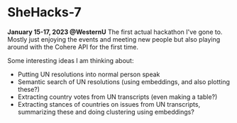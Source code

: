 # SheHacks-7
**January 15-17, 2023 @WesternU**
The first actual hackathon I've gone to. Mostly just enjoying the events and meeting new people but also playing around with the Cohere API for the first time. 

Some interesting ideas I am thinking about:
- Putting UN resolutions into normal person speak
- Semantic search of UN resolutions (using embeddings, and also plotting these?)
- Extracting country votes from UN transcripts (even making a table?)
- Extracting stances of countries on issues from UN transcripts, summarizing these and doing clustering using embeddings?